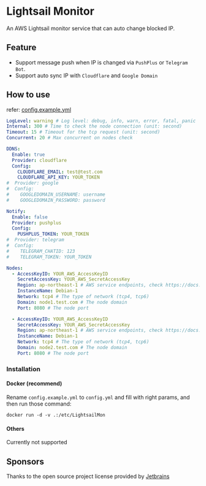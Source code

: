 # Lightsail Monitor
An AWS Lightsail monitor service that can auto change blocked IP.
## Feature
- Support message push when IP is changed via `PushPlus` or `Telegram Bot`.
- Support auto sync IP with `Cloudflare` and `Google Domain`
## How to use
refer:  [config.example.yml](release/config.example.yml)
```yml
LogLevel: warning # Log level: debug, info, warn, error, fatal, panic
Internal: 300 # Time to check the node connection (unit: second)
Timeout: 15 # Timeout for the tcp request (unit: second)
Concurrent: 20 # Max concurrent on nodes check

DDNS:
  Enable: true
  Provider: cloudflare
  Config:
    CLOUDFLARE_EMAIL: test@test.com
    CLOUDFLARE_API_KEY: YOUR_TOKEN
#  Provider: google
#  Config:
#    GOOGLEDOMAIN_USERNAME: username
#    GOOGLEDOMAIN_PASSWORD: password

Notify:
  Enable: false
  Provider: pushplus
  Config:
    PUSHPLUS_TOKEN: YOUR_TOKEN
#  Provider: telegram
#  Config:
#    TELEGRAM_CHATID: 123
#    TELEGRAM_TOKEN: YOUR_TOKEN

Nodes:
  - AccessKeyID: YOUR_AWS_AccessKeyID
    SecretAccessKey: YOUR_AWS_SecretAccessKey
    Region: ap-northeast-1 # AWS service endpoints, check https://docs.aws.amazon.com/general/latest/gr/rande.html for help
    InstanceName: Debian-1
    Network: tcp4 # The type of network (tcp4, tcp6)
    Domain: node1.test.com # The node domain
    Port: 8080 # The node port

  - AccessKeyID: YOUR_AWS_AccessKeyID
    SecretAccessKey: YOUR_AWS_SecretAccessKey
    Region: ap-northeast-1 # AWS service endpoints, check https://docs.aws.amazon.com/general/latest/gr/rande.html for help
    InstanceName: Debian-1
    Network: tcp4 # The type of network (tcp4, tcp6)
    Domain: node2.test.com # The node domain
    Port: 8080 # The node port
```
### Installation
#### Docker (recommend)
Rename `config.example.yml` to `config.yml` and fill with right params, and then run those command:
```shell
docker run -d -v .:/etc/LightsailMon
```
#### Others
Currently not supported
## Sponsors
Thanks to the open source project license provided by [Jetbrains](https://www.jetbrains.com/)